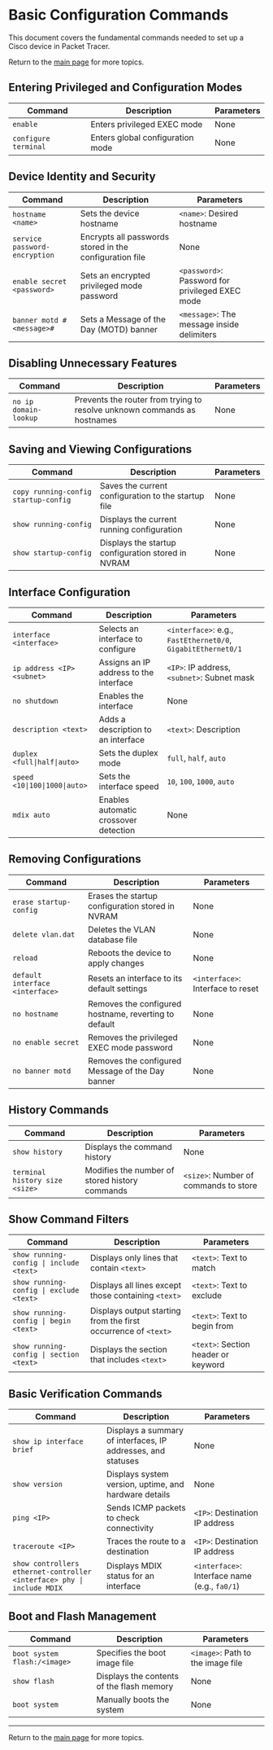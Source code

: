 # Basic Configuration Commands

This document covers the fundamental commands needed to set up a Cisco device in Packet Tracer.

Return to the [main page](README.md) for more topics.

## Entering Privileged and Configuration Modes

| Command | Description | Parameters |
|---------|------------|------------|
| `enable` | Enters privileged EXEC mode | None |
| `configure terminal` | Enters global configuration mode | None |

## Device Identity and Security

| Command | Description | Parameters |
|---------|------------|------------|
| `hostname <name>` | Sets the device hostname | `<name>`: Desired hostname |
| `service password-encryption` | Encrypts all passwords stored in the configuration file | None |
| `enable secret <password>` | Sets an encrypted privileged mode password | `<password>`: Password for privileged EXEC mode |
| `banner motd #<message>#` | Sets a Message of the Day (MOTD) banner | `<message>`: The message inside delimiters |

## Disabling Unnecessary Features

| Command | Description | Parameters |
|---------|------------|------------|
| `no ip domain-lookup` | Prevents the router from trying to resolve unknown commands as hostnames | None |

## Saving and Viewing Configurations

| Command | Description | Parameters |
|---------|------------|------------|
| `copy running-config startup-config` | Saves the current configuration to the startup file | None |
| `show running-config` | Displays the current running configuration | None |
| `show startup-config` | Displays the startup configuration stored in NVRAM | None |

## Interface Configuration

| Command | Description | Parameters |
|---------|------------|------------|
| `interface <interface>` | Selects an interface to configure | `<interface>`: e.g., `FastEthernet0/0`, `GigabitEthernet0/1` |
| `ip address <IP> <subnet>` | Assigns an IP address to the interface | `<IP>`: IP address, `<subnet>`: Subnet mask |
| `no shutdown` | Enables the interface | None |
| `description <text>` | Adds a description to an interface | `<text>`: Description |
| `duplex <full\|half\|auto>` | Sets the duplex mode | `full`, `half`, `auto` |
| `speed <10\|100\|1000\|auto>` | Sets the interface speed | `10`, `100`, `1000`, `auto` |
| `mdix auto` | Enables automatic crossover detection | None |

## Removing Configurations

| Command | Description | Parameters |
|---------|------------|------------|
| `erase startup-config` | Erases the startup configuration stored in NVRAM | None |
| `delete vlan.dat` | Deletes the VLAN database file | None |
| `reload` | Reboots the device to apply changes | None |
| `default interface <interface>` | Resets an interface to its default settings | `<interface>`: Interface to reset |
| `no hostname` | Removes the configured hostname, reverting to default | None |
| `no enable secret` | Removes the privileged EXEC mode password | None |
| `no banner motd` | Removes the configured Message of the Day banner | None |

## History Commands

| Command | Description | Parameters |
|---------|------------|------------|
| `show history` | Displays the command history | None |
| `terminal history size <size>` | Modifies the number of stored history commands | `<size>`: Number of commands to store |

## Show Command Filters

| Command | Description | Parameters |
|---------|------------|------------|
| `show running-config \| include <text>` | Displays only lines that contain `<text>` | `<text>`: Text to match |
| `show running-config \| exclude <text>` | Displays all lines except those containing `<text>` | `<text>`: Text to exclude |
| `show running-config \| begin <text>` | Displays output starting from the first occurrence of `<text>` | `<text>`: Text to begin from |
| `show running-config \| section <text>` | Displays the section that includes `<text>` | `<text>`: Section header or keyword |

## Basic Verification Commands

| Command | Description | Parameters |
|---------|------------|------------|
| `show ip interface brief` | Displays a summary of interfaces, IP addresses, and statuses | None |
| `show version` | Displays system version, uptime, and hardware details | None |
| `ping <IP>` | Sends ICMP packets to check connectivity | `<IP>`: Destination IP address |
| `traceroute <IP>` | Traces the route to a destination | `<IP>`: Destination IP address |
| `show controllers ethernet-controller <interface> phy \| include MDIX` | Displays MDIX status for an interface | `<interface>`: Interface name (e.g., `fa0/1`) |

## Boot and Flash Management

| Command | Description | Parameters |
|---------|------------|------------|
| `boot system flash:/<image>` | Specifies the boot image file | `<image>`: Path to the image file |
| `show flash` | Displays the contents of the flash memory | None |
| `boot system` | Manually boots the system | None |

---

Return to the [main page](README.md) for more topics.
